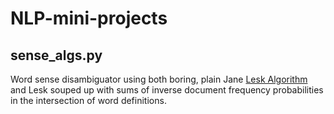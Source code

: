 # NLP-mini-projects

## sense_algs.py
Word sense disambiguator using both boring, plain Jane [Lesk Algorithm](https://en.wikipedia.org/wiki/Lesk_algorithm) and Lesk souped up with sums of inverse document frequency probabilities in the intersection of word definitions.
